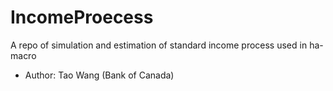 # IncomeProecess
A repo of simulation and estimation of standard income process used in ha-macro 

- Author: Tao Wang (Bank of Canada)
